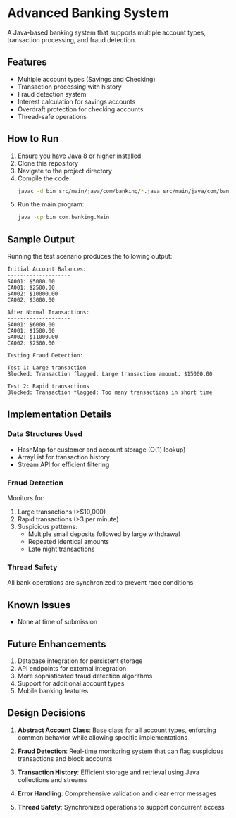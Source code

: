 # Advanced Banking System

A Java-based banking system that supports multiple account types, transaction processing, and fraud detection.

## Features

- Multiple account types (Savings and Checking)
- Transaction processing with history
- Fraud detection system
- Interest calculation for savings accounts
- Overdraft protection for checking accounts
- Thread-safe operations

## How to Run

1. Ensure you have Java 8 or higher installed
2. Clone this repository
3. Navigate to the project directory
4. Compile the code:
   ```bash
   javac -d bin src/main/java/com/banking/*.java src/main/java/com/banking/model/*.java
   ```
5. Run the main program:
   ```bash
   java -cp bin com.banking.Main
   ```

## Sample Output

Running the test scenario produces the following output:

```
Initial Account Balances:
--------------------
SA001: $5000.00
CA001: $2500.00
SA002: $10000.00
CA002: $3000.00

After Normal Transactions:
--------------------
SA001: $6000.00
CA001: $1500.00
SA002: $11000.00
CA002: $2500.00

Testing Fraud Detection:

Test 1: Large transaction
Blocked: Transaction flagged: Large transaction amount: $15000.00

Test 2: Rapid transactions
Blocked: Transaction flagged: Too many transactions in short time
```

## Implementation Details

### Data Structures Used
- HashMap for customer and account storage (O(1) lookup)
- ArrayList for transaction history
- Stream API for efficient filtering

### Fraud Detection
Monitors for:
1. Large transactions (>$10,000)
2. Rapid transactions (>3 per minute)
3. Suspicious patterns:
   - Multiple small deposits followed by large withdrawal
   - Repeated identical amounts
   - Late night transactions

### Thread Safety
All bank operations are synchronized to prevent race conditions

## Known Issues
- None at time of submission

## Future Enhancements
1. Database integration for persistent storage
2. API endpoints for external integration
3. More sophisticated fraud detection algorithms
4. Support for additional account types
5. Mobile banking features

## Design Decisions

1. **Abstract Account Class**: Base class for all account types, enforcing common behavior while allowing specific implementations

2. **Fraud Detection**: Real-time monitoring system that can flag suspicious transactions and block accounts

3. **Transaction History**: Efficient storage and retrieval using Java collections and streams

4. **Error Handling**: Comprehensive validation and clear error messages

5. **Thread Safety**: Synchronized operations to support concurrent access
